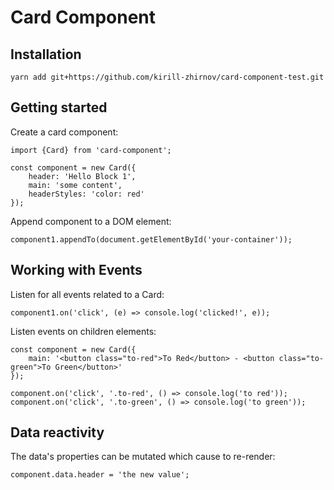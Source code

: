# Card Component

## Installation

`yarn add git+https://github.com/kirill-zhirnov/card-component-test.git`

## Getting started

Create a card component:

```
import {Card} from 'card-component';

const component = new Card({
	header: 'Hello Block 1',
	main: 'some content',
	headerStyles: 'color: red'
});
```

Append component to a DOM element:

```
component1.appendTo(document.getElementById('your-container'));
```

## Working with Events

Listen for all events related to a Card:

```
component1.on('click', (e) => console.log('clicked!', e));
```

Listen events on children elements:

```
const component = new Card({
	main: '<button class="to-red">To Red</button> - <button class="to-green">To Green</button>'
});

component.on('click', '.to-red', () => console.log('to red'));
component.on('click', '.to-green', () => console.log('to green'));

```

## Data reactivity

The data's properties can be mutated which cause to re-render:

```
component.data.header = 'the new value';
```